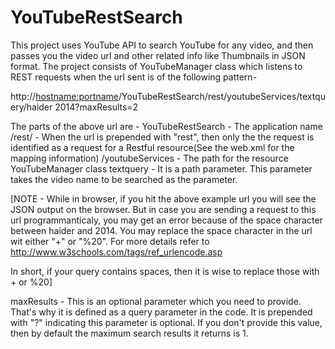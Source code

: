 YouTubeRestSearch
=================

This project uses YouTube API to search YouTube for any video, and then passes you the video url 
and other related info like Thumbnails in JSON format.
The project consists of YouTubeManager class which listens to REST requests when the url sent is of the following pattern- 

http://<hostname:portname>/YouTubeRestSearch/rest/youtubeServices/textquery/haider 2014?maxResults=2

The parts of the above url are - 
YouTubeRestSearch - The application name
/rest/ - When the url is prepended with "rest", then only the the request is identified as a request for a Restful resource(See the web.xml for the mapping information)
/youtubeServices - The path for the resource YouTubeManager class
textquery - It is a path parameter. This parameter takes the video name to be searched as the parameter.

[NOTE - While in browser, if you hit the above example url you will see the JSON output on the browser. But in case you are sending a 
request to this url programmanticaly, you may get an error because of the space character between haider and 2014. You may replace the 
space character in the url wit either "+" or "%20". For more details refer to http://www.w3schools.com/tags/ref_urlencode.asp

In short, if your query contains spaces, then it is wise to replace those with + or %20]

maxResults - This is an optional parameter which you need to provide. That's why it is defined as a query parameter in the code.
It is prepended with "?" indicating this parameter is optional. If you don't provide this value, then by default the maximum search results it returns is 1.





